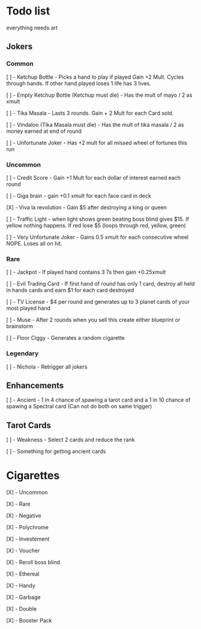# Todo list
everything needs art
## Jokers
### Common
[ ] - Ketchup Bottle - Picks a hand to play if played Gain +2 Mult. Cycles through hands. If other hand played loses 1 life has 3 lives.

[ ] - Empty Ketchup Bottle (Ketchup must die) - Has the mult of mayo / 2 as xmult

[ ] - Tika Masala - Lasts 3 rounds. Gain + 2 Mult for each Card sold.

[ ] - Vindaloo (Tika Masala must die) - Has the mult of tika masala / 2 as money earned at end of round

[ ] - Unfortunate Joker - Has +2 mult for all missed wheel of fortunes this run


### Uncommon
[ ] - Credit Score - Gain +1 Mult for each dollar of interest earned each round

[ ] - Giga brain - gain +0.1 xmult for each face card in deck

[X] - Viva la revolution - Gain $5 after destroying a king or queen

[ ] - Traffic Light - when light shows green beating boss blind gives $15. If yellow nothing happens. If red lose $5 (loops through red, yellow, green)

[ ] - Very Unfortunate Joker - Gains 0.5 xmult for each consecutive wheel NOPE. Loses all on hit.


### Rare
[ ] - Jackpot - If played hand contains 3 7s then gain +0.25xmult

[ ] - Evil Trading Card - If first hand of round has only 1 card, destroy all held in hands cards and earn $1 for each card destroyed

[ ] - TV License - $4 per round and generates up to 3 planet cards of your most played hand

[ ] - Muse - After 2 rounds when you sell this create either blueprint or brainstorm

[ ] - Floor Ciggy - Generates a random cigarette


### Legendary
[ ] - Nichola - Retrigger all jokers


## Enhancements
[ ] - Ancient - 1 in 4 chance of spawing a tarot card and a 1 in 10 chance of spawing a Spectral card (Can not do both on same trigger)


## Tarot Cards
[ ] - Weakness - Select 2 cards and reduce the rank

[ ] - Something for getting ancient cards


# Cigarettes
[X] - Uncommon

[X] - Rare

[X] - Negative

[X] - Polychrome

[X] - Investement

[X] - Voucher

[X] - Reroll boss blind

[X] - Ethereal

[X] - Handy

[X] - Garbage

[X] - Double

[X] - Booster Pack
